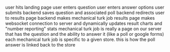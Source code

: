 user hits landing page
user enters question
user enters answer options
user submits
backend saves question and associated poll
backend redirects user to results page
backend makes mechanical turk job
results page makes websocket connection to server and dynamically updates result charts and "number reporting" stats
mechanical turk job is really a page on our server that has the question and the ability to answer it (like a poll or google forms)
each mechanical turk job is specific to a given store. this is how the poll answer is linked back to the store
